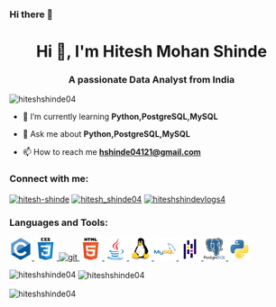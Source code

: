 ### Hi there 👋

<h1 align="center">Hi 👋, I'm Hitesh Mohan Shinde</h1>
<h3 align="center">A passionate Data Analyst from India</h3>

<p align="left"> <img src="https://komarev.com/ghpvc/?username=hiteshshinde04&label=Profile%20views&color=0e75b6&style=flat" alt="hiteshshinde04" /> </p>

- 🌱 I’m currently learning **Python,PostgreSQL,MySQL**

- 💬 Ask me about **Python,PostgreSQL,MySQL**

- 📫 How to reach me **hshinde04121@gmail.com**

<h3 align="left">Connect with me:</h3>
<p align="left">
<a href="https://linkedin.com/in/hitesh-shinde" target="blank"><img align="center" src="https://raw.githubusercontent.com/rahuldkjain/github-profile-readme-generator/master/src/images/icons/Social/linked-in-alt.svg" alt="hitesh-shinde" height="30" width="40" /></a>
<a href="https://instagram.com/hitesh_shinde04" target="blank"><img align="center" src="https://raw.githubusercontent.com/rahuldkjain/github-profile-readme-generator/master/src/images/icons/Social/instagram.svg" alt="hitesh_shinde04" height="30" width="40" /></a>
<a href="https://www.youtube.com/c/hiteshshindevlogs4" target="blank"><img align="center" src="https://raw.githubusercontent.com/rahuldkjain/github-profile-readme-generator/master/src/images/icons/Social/youtube.svg" alt="hiteshshindevlogs4" height="30" width="40" /></a>
</p>

<h3 align="left">Languages and Tools:</h3>
<p align="left"> <a href="https://www.cprogramming.com/" target="_blank" rel="noreferrer"> <img src="https://raw.githubusercontent.com/devicons/devicon/master/icons/c/c-original.svg" alt="c" width="40" height="40"/> </a> <a href="https://www.w3schools.com/css/" target="_blank" rel="noreferrer"> <img src="https://raw.githubusercontent.com/devicons/devicon/master/icons/css3/css3-original-wordmark.svg" alt="css3" width="40" height="40"/> </a> <a href="https://git-scm.com/" target="_blank" rel="noreferrer"> <img src="https://www.vectorlogo.zone/logos/git-scm/git-scm-icon.svg" alt="git" width="40" height="40"/> </a> <a href="https://www.w3.org/html/" target="_blank" rel="noreferrer"> <img src="https://raw.githubusercontent.com/devicons/devicon/master/icons/html5/html5-original-wordmark.svg" alt="html5" width="40" height="40"/> </a> <a href="https://www.java.com" target="_blank" rel="noreferrer"> <img src="https://raw.githubusercontent.com/devicons/devicon/master/icons/java/java-original.svg" alt="java" width="40" height="40"/> </a> <a href="https://www.linux.org/" target="_blank" rel="noreferrer"> <img src="https://raw.githubusercontent.com/devicons/devicon/master/icons/linux/linux-original.svg" alt="linux" width="40" height="40"/> </a> <a href="https://www.mysql.com/" target="_blank" rel="noreferrer"> <img src="https://raw.githubusercontent.com/devicons/devicon/master/icons/mysql/mysql-original-wordmark.svg" alt="mysql" width="40" height="40"/> </a> <a href="https://pandas.pydata.org/" target="_blank" rel="noreferrer"> <img src="https://raw.githubusercontent.com/devicons/devicon/2ae2a900d2f041da66e950e4d48052658d850630/icons/pandas/pandas-original.svg" alt="pandas" width="40" height="40"/> </a> <a href="https://www.postgresql.org" target="_blank" rel="noreferrer"> <img src="https://raw.githubusercontent.com/devicons/devicon/master/icons/postgresql/postgresql-original-wordmark.svg" alt="postgresql" width="40" height="40"/> </a> <a href="https://www.python.org" target="_blank" rel="noreferrer"> <img src="https://raw.githubusercontent.com/devicons/devicon/master/icons/python/python-original.svg" alt="python" width="40" height="40"/> </a> </p>

<p><img align="left" src="https://github-readme-stats.vercel.app/api/top-langs?username=hiteshshinde04&show_icons=true&locale=en&layout=compact" alt="hiteshshinde04" /></p>

<p>&nbsp;<img align="center" src="https://github-readme-stats.vercel.app/api?username=hiteshshinde04&show_icons=true&locale=en" alt="hiteshshinde04" /></p>

<p><img align="center" src="https://github-readme-streak-stats.herokuapp.com/?user=hiteshshinde04&" alt="hiteshshinde04" /></p>
